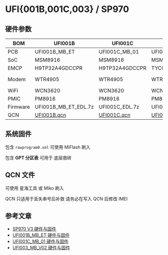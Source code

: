 # UFI{001B,001C,003} / SP970

## 硬件参数

| BOM      | UFI001B                    | UFI001C                    | UFI003                   | SP970                  |
| -------- | -------------------------- | -------------------------- | ------------------------ | ---------------------- |
| PCB      | UFI001B_MB_ET              | UFI001C_MB_01              | UFI003_MB_V02            | SP970-B-V3             |
| SoC      | MSM8916                    | MSM8916                    | MSM8916                  | MSM8916                |
| EMCP     | H9TP32A4GDCCPR             | H9TP32A4GDCCPR             | TYC0FH121638RA           | KMFJ20005A             |
| Modem    | WTR4905                    | WTR4905                    | WTR4905                  | ACPM-7081 / WTR1605L   |
| WiFi     | WCN3620                    | WCN3620                    | WCN3620                  | WCN3660                |
| PMIC     | PM8916                     | PM8916                     | PM8916                   | PM8916                 |
| Firmware | UFI001B_MB_ET_EDL.7z       | UFI001C_EDL.7z             | UFI003_MB_V02_EDL.7z     | SP970_V3_EDL.7z        |
| QCN      | [UFI001B.qcn][qcn-ufi001b] | [UFI001C.qcn][qcn-ufi001c] | [UFI003.qcn][qcn-ufi003] | [SP970.qcn][qcn-sp970] |

[qcn-ufi001b]: UFI001B_AL.qcn.zip
[qcn-ufi001c]: UFI001C.qcn.zip
[qcn-ufi003]: UFI003_MB.qcn.zip
[qcn-sp970]: SP970_V3.qcn.zip

## 系统固件

包含 `rawprogram0.xml` 可使用 MiFlash 刷入

包含 **GPT 分区表** 可用于 底层救砖

## QCN 文件

可使用 星海工具 或 Miko 刷入

QCN 只适用于丢失串号后补救 请务必在写入 QCN 后修改 IMEI

## 参考文章

- [SP970 V3 硬件与固件](http://blog.shizuku.ml/shizuku/051911.html)
- [UFI001B_MB_ET 硬件与固件](http://blog.shizuku.ml/shizuku/042422.html)
- [UFI001C_MB_01 硬件与固件](http://blog.shizuku.ml/shizuku/040709.html)
- [UFI003_MB_V02 硬件与固件](http://blog.shizuku.ml/shizuku/045009.html)
